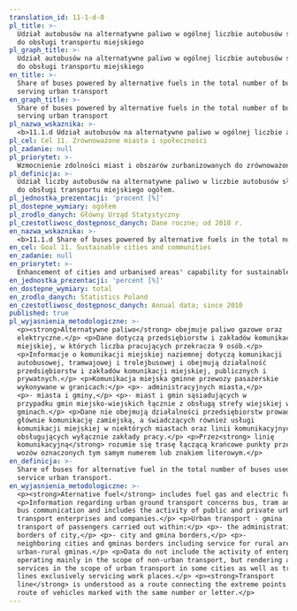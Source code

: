 ```yaml
---
translation_id: 11-1-d-0
pl_title: >-
  Udział autobusów na alternatywne paliwo w ogólnej liczbie autobusów służących
  do obsługi transportu miejskiego
pl_graph_title: >-
  Udział autobusów na alternatywne paliwo w ogólnej liczbie autobusów służących
  do obsługi transportu miejskiego
en_title: >-
  Share of buses powered by alternative fuels in the total number of buses
  serving urban transport
en_graph_title: >-
  Share of buses powered by alternative fuels in the total number of buses
  serving urban transport
pl_nazwa_wskaznika: >-
  <b>11.1.d Udział autobusów na alternatywne paliwo w ogólnej liczbie autobusów służących do obsługi transportu miejskiego</b>
pl_cel: Cel 11. Zrównoważone miasta i społeczności
pl_zadanie: null
pl_priorytet: >-
  Wzmocnienie zdolności miast i obszarów zurbanizowanych do zrównoważonego rozwoju i tworzenia miejsc pracy oraz poprawy jakości życia mieszkańców poprzez uwzględnienie w planach zagospodarowania w miastach konieczności zwiększenia obszarów zieleni i wodnych, korytarzy wentylacyjnych
pl_definicja: >-
  Udział liczby autobusów na alternatywne paliwo w liczbie autobusów służących
  do obsługi transportu miejskiego ogółem.
pl_jednostka_prezentacji: 'procent [%]'
pl_dostepne_wymiary: ogółem
pl_zrodlo_danych: Główny Urząd Statystyczny
pl_czestotliwosc_dostępnosc_danych: Dane roczne; od 2010 r.
en_nazwa_wskaznika: >-
  <b>11.1.d Share of buses powered by alternative fuels in the total number of buses serving urban transport</b>
en_cel: Goal 11. Sustainable cities and communities
en_zadanie: null
en_priorytet: >-
  Enhancement of cities and urbanised areas' capability for sustainable development and workplace creation as well as improvement of quality of life of their inhabitants by taking into account the need to increase green areas, water areas and ventilation corridors in urban development plans
en_jednostka_prezentacji: 'percent [%]'
en_dostepne_wymiary: total
en_zrodlo_danych: Statistics Poland
en_czestotliwosc_dostępnosc_danych: Annual data; since 2010
published: true
pl_wyjasnienia_metodologiczne: >-
  <p><strong>Alternatywne paliwo</strong> obejmuje paliwo gazowe oraz
  elektryczne.</p> <p>Dane dotyczą przedsiębiorstw i zakładów komunikacji
  miejskiej, w których liczba pracujących przekracza 9 osób.</p>
  <p>Informacje o komunikacji miejskiej naziemnej dotyczą komunikacji
  autobusowej, tramwajowej i trolejbusowej i obejmują działalność
  przedsiębiorstw i zakładów komunikacji miejskiej, publicznych i
  prywatnych.</p> <p>Komunikacja miejska gminne przewozy pasażerskie
  wykonywane w granicach:</p> <p>- administracyjnych miasta,</p>
  <p>- miasta i gminy,</p> <p>- miast i gmin sąsiadujących w
  przypadku gmin miejsko-wiejskich łącznie z obsługą strefy wiejskiej w tych
  gminach.</p> <p>Dane nie obejmują działalności przedsiębiorstw prowadzących
  głównie komunikację zamiejską, a świadczących również usługi
  komunikacji miejskiej w niektórych miastach oraz linii komunikacyjnych
  obsługujących wyłącznie zakłady pracy.</p> <p>Przez<strong> linię
  komunikacyjną</strong> rozumie się trasę łączącą krańcowe punkty przebiegu
  wozów oznaczonych tym samym numerem lub znakiem literowym.</p>
en_definicja: >-
  Share of buses for alternative fuel in the total number of buses used to
  service urban transport.
en_wyjasnienia_metodologiczne: >-
  <p><strong>Aternative fuel</strong> includes fuel gas and electric fuel.</p>
  <p>Information regarding urban ground transport concerns bus, tram and trolley
  bus communication and includes the activity of public and private urban
  transport enterprises and companies.</p> <p>Urban transport - gmina
  transport of passengers carried out within:</p> <p>- the administrative
  borders of city,</p> <p>- city and gmina borders,</p> <p>-
  neighboring cities and gminas borders including service for rural area in
  urban-rural gminas.</p> <p>Data do not include the activity of enterprises
  operating mainly in the scope of non-urban transport, but rendering also the
  services in the scope of urban transport in some cities as well as transport
  lines exclusively servicing work places.</p> <p><strong>Transport
  line</strong> is understood as a route connecting the extreme points of the
  route of vehicles marked with the same number or letter.</p>
---
```

